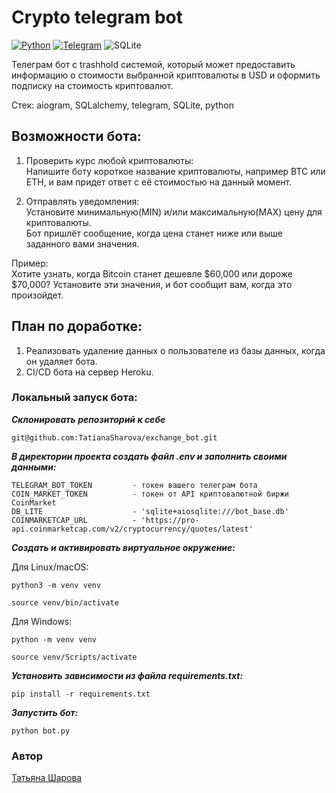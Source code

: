 # **Crypto telegram bot**

[![Python](https://img.shields.io/badge/-Python-464646?style=flat-square&logo=Python)](https://www.python.org/)
[![Telegram](https://img.shields.io/badge/Telegram-2CA5E0?style=for-the-badge&logo=telegram&logoColor=white)](https://core.telegram.org/)
![SQLite](https://a11ybadges.com/badge?logo=sqlite)

Телеграм бот с trashhold системой, который может предоставить информацию о стоимости выбранной криптовалюты в USD и оформить подписку на стоимость криптовалют.

Стек: aiogram, SQLalchemy, telegram, SQLite, python

## Возможности бота:
1. Проверить курс любой криптовалюты:  
Напишите боту короткое название криптовалюты, например BTC или ETH, и вам придет ответ с её стоимостью на данный момент.  

2. Отправлять уведомления:  
Установите минимальную(MIN) и/или максимальную(MAX) цену для криптовалюты.  
Бот пришлёт сообщение, когда цена станет ниже или выше заданного вами значения.  

Пример:  
Хотите узнать, когда Bitcoin станет дешевле $60,000 или дороже $70,000? Установите эти значения, и бот сообщит вам, когда это произойдет.

## План по доработке:
1. Реализовать удаление данных о пользователе из базы данных, когда он удаляет бота.
2. CI/CD бота на сервер Heroku.


### Локальный запуск бота:

**_Склонировать репозиторий к себе_**
```
git@github.com:TatianaSharova/exchange_bot.git
```
**_В директории проекта создать файл .env и заполнить своими данными:_**
```
TELEGRAM_BOT_TOKEN         - токен вашего телеграм бота
COIN_MARKET_TOKEN          - токен от API криптовалютной биржи CoinMarket
DB_LITE                    - 'sqlite+aiosqlite:///bot_base.db'
COINMARKETCAP_URL          - 'https://pro-api.coinmarketcap.com/v2/cryptocurrency/quotes/latest'
```
**_Создать и активировать виртуальное окружение:_**

Для Linux/macOS:
```
python3 -m venv venv
```
```
source venv/bin/activate
```
Для Windows:
```
python -m venv venv
```
```
source venv/Scripts/activate
```
**_Установить зависимости из файла requirements.txt:_**
```
pip install -r requirements.txt
```
**_Запустить бот:_**
```
python bot.py
```

### Автор
[Татьяна Шарова](https://github.com/TatianaSharova)
